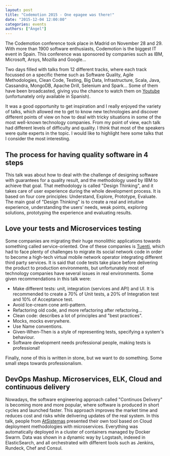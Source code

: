 ```yaml
---
layout: post
title: "Codemotion 2015 - One epagee was there!"
date: "2015-12-04 12:00:00"
categories: events
authors: ["Ángel"]
---
```

The Codemotion conference took place in Madrid on November 28 and 29. With more than 1900 software enthusiasts, Codemotion is the biggest IT event in Spain.
This conference was sponsored by companies such as IBM, Microsoft, Arsys, Mozilla and Google...

Two days filled with talks from 12 different tracks, where each track focussed on a specific theme such as  Software Quality, Agile Methodologies, Clean Code, Testing, Big Data, Infrastructure, Scala, Java, Cassandra, MongoDB, Apache Drill, Selenium and Spark...
Some of them have been broadcasted, giving you the chance to watch them on [Youtube](http://2015.codemotion.es/streaming.html) (unfortunately only available in Spanish).

It was a good opportunity to get inspiration and I really enjoyed the variety of talks, which allowed me to get to know new technologies and discover different points of view on how to deal with tricky situations in some of the most well-known technology companies.
From my point of view, each talk had different levels of difficulty and quality.
I think that most of the speakers were quite experts in the topic. I would like to highlight here some talks that I consider the most interesting.

## The process for having quality software in 4 steps

This talk was about how to deal with the challenge of designing software with guarantees for a quality result, and the methodology used by IBM to achieve that goal.
That methodology is called "Design Thinking", and it takes care of user experience during the whole development process.
It is based on four core principles: Understand, Explore, Prototype, Evaluate.
The main goal of "Design Thinking" is to create a real and intuitive experience, understanding the users’ needs, weak points, exploring solutions, prototyping the experience and evaluating results.

## Love your tests and Microservices testing

Some companies are migrating their huge monolithic applications towards something called service-oriented.
One of these companies is [Tuenti](http://www.tuenti.com/), which had to face plenty of challenges to migrate its social network code in order to become a high-tech virtual mobile network operator integrating different third party services.
It is said that code tests take place before delivering the product to production environments, but unfortunately most of technology companies have several issues in real environments.
Some given recommendations in this talk were:

* Make different tests: unit, integration (services and API) and UI.
It is recommended to create a 70% of Unit tests, a 20% of Integration test and 10% of Acceptance test.
* Avoid Ice-cream cone anti-pattern.
* Refactoring old code, and more refactoring after refactoring...
* Clean code: describes a lot of principles and "best practices".
* Mocks, mocks everywhere.
* Use Name conventions.
* Given-When-Then is a style of representing tests, specifying a system's behaviour.
* Software development needs professional people, making tests is professional!

Finally, none of this is written in stone, but we want to do something. Some small steps towards professionalism.

## DevOps Mashup. Microservices, ELK, Cloud and continuous delivery

Nowadays, the software engineering approach called "Continuos Delivery" is becoming more and more popular, where software is produced in short cycles and launched faster.
This approach improves the market time and reduces cost and risks while delivering updates of the real system.
In this talk, people from [AtSistemas](http://atsistemas.com/en/) presented their own tool based on Cloud deployment methodologies with microservices.
Everything was automatically deployed in a cluster of containers managed by Docker Swarm.
Data was shown in a dynamic way by Logstash, indexed in ElasticSearch, and all orchestrated with different tools such as Jenkins, Rundeck, Chef and Consul.
